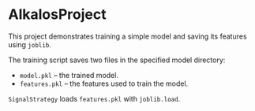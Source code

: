 # AlkalosProject

This project demonstrates training a simple model and saving its features using `joblib`.

The training script saves two files in the specified model directory:

- `model.pkl` – the trained model.
- `features.pkl` – the features used to train the model.

`SignalStrategy` loads `features.pkl` with `joblib.load`.


